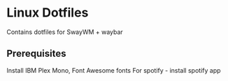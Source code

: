 # Linux Dotfiles
Contains dotfiles for SwayWM + waybar

## Prerequisites
Install IBM Plex Mono, Font Awesome fonts
For spotify - install spotify app


